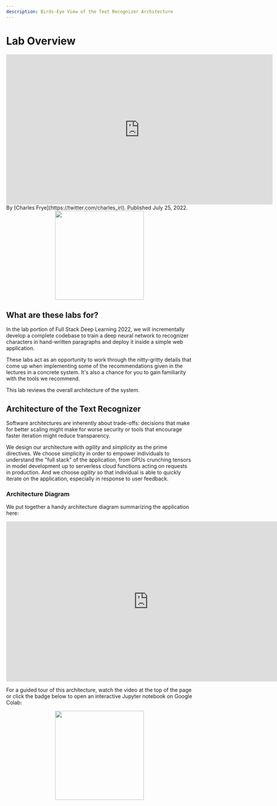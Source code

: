 ```yaml
---
description: Birds-Eye View of the Text Recognizer Architecture
---
```

# Lab Overview

<div align="center">
  <iframe width="720" height="405" src="https://www.youtube.com/embed/hltjXcaxExY?list=PL1T8fO7ArWleMMI8KPJ_5D5XSlovTW_Ur" title="YouTube video player" frameborder="0" allow="accelerometer; autoplay; clipboard-write; encrypted-media; gyroscope; picture-in-picture" allowfullscreen></iframe>
</div>

<div class="author" markdown>
By [Charles Frye](https://twitter.com/charles_irl). Published July 25, 2022.
</div>

<div align="center">
  <a href="https://fsdl.me/2022-overview"> <img src=https://colab.research.google.com/assets/colab-badge.svg width=240> </a>
</div>

## What are these labs for?

In the lab portion of Full Stack Deep Learning 2022,
we will incrementally develop a complete codebase
to train a deep neural network to recognizer characters in hand-written paragraphs
and deploy it inside a simple web application.

These labs act as an opportunity to work through the nitty-gritty details that come up
when implementing some of the recommendations given in the lectures in a concrete system.
It's also a chance for you to gain familiarity with the tools we recommend.

This lab reviews the overall architecture of the system.

## Architecture of the Text Recognizer

Software architectures are inherently about trade-offs:
decisions that make for better scaling might make for worse security or
tools that encourage faster iteration might reduce transparency.

We design our architecture with _agility_ and _simplicity_ as the prime directives.
We choose simplicity in order to empower individuals to understand the "full stack" of the application,
from GPUs crunching tensors in model development up to serverless cloud functions acting on requests in production.
And we choose _agility_ so that individual is able to quickly iterate on the application,
especially in response to user feedback.

### Architecture Diagram

We put together a handy architecture diagram summarizing the application here:

<div align="center">
  <iframe width="768" height="432" src="https://miro.com/app/live-embed/uXjVOrOHcOg=/?moveToViewport=-756,-1203,2371,1920&embedAutoplay=true" frameBorder="0" scrolling="no" allowFullScreen></iframe>
</div>

For a guided tour of this architecture, watch the video at the top of the page or
click the badge below to open an interactive Jupyter notebook on Google Colab:

<div align="center">
  <a href="https://fsdl.me/2022-overview"> <img src=https://colab.research.google.com/assets/colab-badge.svg width=240> </a>
</div>
